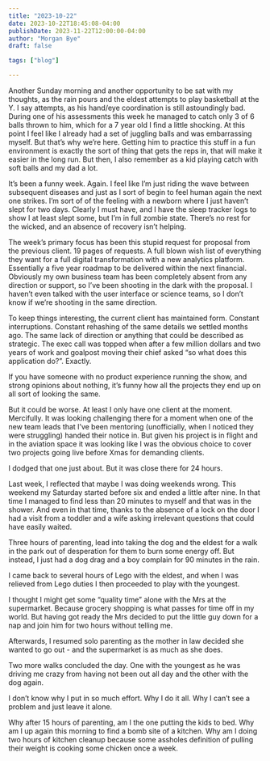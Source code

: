 ```yaml
---
title: "2023-10-22"
date: 2023-10-22T18:45:08-04:00
publishDate: 2023-11-22T12:00:00-04:00
author: "Morgan Bye"
draft: false

tags: ["blog"]

---
```


Another Sunday morning and another opportunity to be sat with my thoughts, as the rain pours and the eldest attempts to play basketball at the Y. I say attempts, as his hand/eye coordination is still astoundingly bad. During one of his assessments this week he managed to catch only 3 of 6 balls thrown to him, which for a 7 year old I find a little shocking. At this point I feel like I already had a set of juggling balls and was embarrassing myself. But that’s why we’re here. Getting him to practice this stuff in a fun environment is exactly the sort of thing that gets the reps in, that will make it easier in the long run. But then, I also remember as a kid playing catch with soft balls and my dad a lot.

It’s been a funny week. Again. I feel like I’m just riding the wave between subsequent diseases and just as I sort of begin to feel human again the next one strikes. I’m sort of of the feeling with a newborn where I just haven’t slept for two days. Clearly I must have, and I have the sleep tracker logs to show I at least slept some, but I’m in full zombie state. There’s no rest for the wicked, and an absence of recovery isn’t helping.

The week’s primary focus has been this stupid request for proposal from the previous client. 19 pages of requests. A full blown wish list of everything they want for a full digital transformation with a new analytics platform. Essentially a five year roadmap to be delivered within the next financial. Obviously my own business team has been completely absent from any direction or support, so I’ve been shooting in the dark with the proposal. I haven’t even talked with the user interface or science teams, so I don’t know if we’re shooting in the same direction.

To keep things interesting, the current client has maintained form. Constant interruptions. Constant rehashing of the same details we settled months ago. The same lack of direction or anything that could be described as strategic. The exec call was topped when after a few million dollars and two years of work and goalpost moving their chief asked “so what does this application do?”. Exactly.

If you have someone with no product experience running the show, and strong opinions about nothing, it’s funny how all the projects they end up on all sort of looking the same.

But it could be worse. At least I only have one client at the moment. Mercifully. It was looking challenging there for a moment when one of the new team leads that I’ve been mentoring (unofficially, when I noticed they were struggling) handed their notice in. But given his project is in flight and in the aviation space it was looking like I was the obvious choice to cover two projects going live before Xmas for demanding clients.

I dodged that one just about. But it was close there for 24 hours.

Last week, I reflected that maybe I was doing weekends wrong. This weekend my Saturday started before six and ended a little after nine. In that time I managed to find less than 20 minutes to myself and that was in the shower. And even in that time, thanks to the absence of a lock on the door I had a visit from a toddler and a wife asking irrelevant questions that could have easily waited.

Three hours of parenting, lead into taking the dog and the eldest for a walk in the park out of desperation for them to burn some energy off. But instead, I just had a dog drag and a boy complain for 90 minutes in the rain.

I came back to several hours of Lego with the eldest, and when I was relieved from Lego duties I then proceeded to play with the youngest.

I thought I might get some “quality time” alone with the Mrs at the supermarket. Because grocery shopping is what passes for time off in my world. But having got ready the Mrs decided to put the little guy down for a nap and join him for two hours without telling me.

Afterwards, I resumed solo parenting as the mother in law decided she wanted to go out - and the supermarket is as much as she does.

Two more walks concluded the day. One with the youngest as he was driving me crazy from having not been out all day and the other with the dog again.

I don’t know why I put in so much effort. Why I do it all. Why I can’t see a problem and just leave it alone.

Why after 15 hours of parenting, am I the one putting the kids to bed. Why am I up again this morning to find a bomb site of a kitchen. Why am I doing two hours of kitchen cleanup because some assholes definition of pulling their weight is cooking some chicken once a week.
